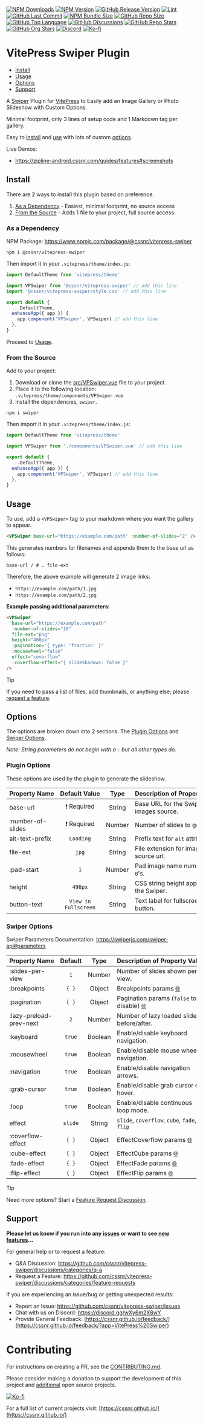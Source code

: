 [![NPM Downloads](https://img.shields.io/npm/dw/%40cssnr%2Fvitepress-swiper?logo=npm)](https://www.npmjs.com/package/@cssnr/vitepress-swiper)
[![NPM Version](https://img.shields.io/npm/v/%40cssnr%2Fvitepress-swiper?logo=npm)](https://www.npmjs.com/package/@cssnr/vitepress-swiper)
[![GitHub Release Version](https://img.shields.io/github/v/release/cssnr/vitepress-swiper?logo=github)](https://github.com/cssnr/vitepress-swiper/releases/latest)
[![Lint](https://img.shields.io/github/actions/workflow/status/cssnr/vitepress-swiper/lint.yaml?logo=cachet&label=lint)](https://github.com/cssnr/vitepress-swiper/actions/workflows/lint.yaml)
[![GitHub Last Commit](https://img.shields.io/github/last-commit/cssnr/vitepress-swiper?logo=github)](https://github.com/cssnr/vitepress-swiper/pulse)
[![NPM Bundle Size](https://img.shields.io/bundlephobia/min/%40cssnr%2Fvitepress-swiper?logo=npm)](https://bundlephobia.com/package/@cssnr/vitepress-swiper)
[![GitHub Repo Size](https://img.shields.io/github/repo-size/cssnr/vitepress-swiper?logo=bookstack&logoColor=white&label=repo%20size)](https://github.com/cssnr/vitepress-swiper)
[![GitHub Top Language](https://img.shields.io/github/languages/top/cssnr/vitepress-swiper?logo=htmx&logoColor=white)](https://github.com/cssnr/vitepress-swiper)
[![GitHub Discussions](https://img.shields.io/github/discussions/cssnr/vitepress-swiper?logo=github)](https://github.com/cssnr/vitepress-swiper/discussions)
[![GitHub Repo Stars](https://img.shields.io/github/stars/cssnr/vitepress-swiper?style=flat&logo=github)](https://github.com/cssnr/vitepress-swiper/stargazers)
[![GitHub Org Stars](https://img.shields.io/github/stars/cssnr?style=flat&logo=github&label=org%20stars)](https://cssnr.github.io/)
[![Discord](https://img.shields.io/discord/899171661457293343?logo=discord&logoColor=white&label=discord&color=7289da)](https://discord.gg/wXy6m2X8wY)
[![Ko-fi](https://img.shields.io/badge/Ko--fi-72a5f2?logo=kofi&label=support)](https://ko-fi.com/cssnr)

# VitePress Swiper Plugin

- [Install](#Install)
- [Usage](#Usage)
- [Options](#Options)
- [Support](#Support)

A [Swiper](https://swiperjs.com/) Plugin for [VitePress](https://vitepress.dev/) to Easily add an Image Gallery or Photo Slideshow with Custom Options.

Minimal footprint, only 3 lines of setup code and 1 Markdown tag per gallery.

Easy to [install](#Install) and [use](#Usage) with lots of custom [options](#Options).

Live Demos:

- https://zipline-android.cssnr.com/guides/features#screenshots

## Install

There are 2 ways to install this plugin based on preference.

1. [As a Dependency](#as-a-dependency) - Easiest, minimal footprint, no source access
2. [From the Source](#from-the-source) - Adds 1 file to your project, full source access

### As a Dependency

NPM Package: https://www.npmjs.com/package/@cssnr/vitepress-swiper

```shell
npm i @cssnr/vitepress-swiper
```

Then import it in your `.vitepress/theme/index.js`:

```javascript
import DefaultTheme from 'vitepress/theme'

import VPSwiper from '@cssnr/vitepress-swiper' // add this line
import '@cssnr/vitepress-swiper/style.css' // add this line

export default {
  ...DefaultTheme,
  enhanceApp({ app }) {
    app.component('VPSwiper', VPSwiper) // add this line
  },
}
```

Proceed to [Usage](#Usage).

### From the Source

Add to your project:

1. Download or clone the [src/VPSwiper.vue](src/VPSwiper.vue) file to your project.
2. Place it to the following location: `.vitepress/theme/components/VPSwiper.vue`
3. Install the dependencies, `swiper`.

```shell
npm i swiper
```

Then import it in your `.vitepress/theme/index.js`:

```javascript
import DefaultTheme from 'vitepress/theme'

import VPSwiper from './components/VPSwiper.vue' // add this line

export default {
  ...DefaultTheme,
  enhanceApp({ app }) {
    app.component('VPSwiper', VPSwiper) // add this line
  },
}
```

## Usage

To use, add a `<VPSwiper>` tag to your markdown where you want the gallery to appear.

```html
<VPSwiper base-url="https://example.com/path" :number-of-slides="2" />
```

This generates numbers for filenames and appends them to the base url as follows:

```text
base-url / # . file-ext
```

Therefore, the above example will generate 2 image links:

- `https://example.com/path/1.jpg`
- `https://example.com/path/2.jpg`

**Example passing additional parameters:**

```html
<VPSwiper
  base-url="https://example.com/path"
  :number-of-slides="18"
  file-ext="png"
  height="400px"
  :pagination="{ type: 'fraction' }"
  :mousewheel="false"
  effect="coverflow"
  :coverflow-effect="{ slideShadows: false }"
/>
```

> [!TIP]
> If you need to pass a list of files, add thumbnails, or anything else; please
> [request a feature](https://github.com/cssnr/vitepress-swiper/discussions/categories/feature-requests).

## Options

The options are broken down into 2 sections.
The [Plugin Options](#plugin-options) and [Swiper Options](#swiper-options).

_Note: String parameters do not begin with a `:` but all other types do._

### Plugin Options

These options are used by the plugin to generate the slideshow.

| Property&nbsp;Name |  Default&nbsp;Value  |  Type  | Description&nbsp;of&nbsp;Property&nbsp;Value |
| :----------------- | :------------------: | :----: | :------------------------------------------- |
| base-url           |     ❗ Required      | String | Base URL for the Swiper images source.       |
| :number-of-slides  |     ❗ Required      | Number | Number of slides to generate.                |
| alt-text-prefix    |      `Loading`       | String | Prefix text for `alt` attributes.            |
| file-ext           |        `jpg`         | String | File extension for image source url.         |
| :pad-start         |         `1`          | Number | Pad image name numbers with `0`'s.           |
| height             |       `496px`        | String | CSS string height applied to the Swiper.     |
| button-text        | `View in Fullscreen` | String | Text label for fullscreen button.            |

### Swiper Options

Swiper Parameters Documentation: https://swiperjs.com/swiper-api#parameters

| Property&nbsp;Name      | Default |  Type   | Description&nbsp;of&nbsp;Property&nbsp;Value                                                       |
| :---------------------- | :-----: | :-----: | :------------------------------------------------------------------------------------------------- |
| :slides-per-view        |   `1`   | Number  | Number of slides shown per view.                                                                   |
| :breakpoints            |  `{ }`  | Object  | Breakpoints params [🌐](https://swiperjs.com/swiper-api#param-breakpoints)                         |
| :pagination             |  `{ }`  | Object  | Pagination params (`false` to disable) [🌐](https://swiperjs.com/swiper-api#pagination-parameters) |
| :lazy-preload-prev-next |   `2`   | Number  | Number of lazy loaded slides before/after.                                                         |
| :keyboard               | `true`  | Boolean | Enable/disable keyboard navigation.                                                                |
| :mousewheel             | `true`  | Boolean | Enable/disable mouse wheel navigation.                                                             |
| :navigation             | `true`  | Boolean | Enable/disable navigation arrows.                                                                  |
| :grab-cursor            | `true`  | Boolean | Enable/disable grab cursor on hover.                                                               |
| :loop                   | `true`  | Boolean | Enable/disable continuous loop mode.                                                               |
| effect                  | `slide` | String  | `slide`, `coverflow`, `cube`, `fade`, `flip`                                                       |
| :coverflow-effect       |  `{ }`  | Object  | EffectCoverflow params [🌐](https://swiperjs.com/swiper-api#coverflow-effect-parameters)           |
| :cube-effect            |  `{ }`  | Object  | EffectCube params [🌐](https://swiperjs.com/swiper-api#cube-effect-parameters)                     |
| :fade-effect            |  `{ }`  | Object  | EffectFade params [🌐](https://swiperjs.com/swiper-api#fade-effect-parameters)                     |
| :flip-effect            |  `{ }`  | Object  | EffectFlip params [🌐](https://swiperjs.com/swiper-api#flip-effect-parameters)                     |

> [!TIP]
> Need more options? Start a [Feature Request Discussion](https://github.com/cssnr/vitepress-swiper/discussions/categories/feature-requests).

## Support

**Please let us know if you run into any [issues](https://github.com/cssnr/vitepress-swiper/issues)
or want to see [new features](https://github.com/cssnr/vitepress-swiper/discussions/categories/feature-requests)...**

For general help or to request a feature:

- Q&A Discussion: https://github.com/cssnr/vitepress-swiper/discussions/categories/q-a
- Request a Feature: https://github.com/cssnr/vitepress-swiper/discussions/categories/feature-requests

If you are experiencing an issue/bug or getting unexpected results:

- Report an Issue: https://github.com/cssnr/vitepress-swiper/issues
- Chat with us on Discord: https://discord.gg/wXy6m2X8wY
- Provide General Feedback: [https://cssnr.github.io/feedback/](https://cssnr.github.io/feedback/?app=VitePress%20Swiper)

# Contributing

For instructions on creating a PR, see the [CONTRIBUTING.md](https://github.com/cssnr/.github/blob/master/.github/CONTRIBUTING.md).

Please consider making a donation to support the development of this project
and [additional](https://cssnr.com/) open source projects.

[![Ko-fi](https://ko-fi.com/img/githubbutton_sm.svg)](https://ko-fi.com/cssnr)

For a full list of current projects visit: [https://cssnr.github.io/](https://cssnr.github.io/)
